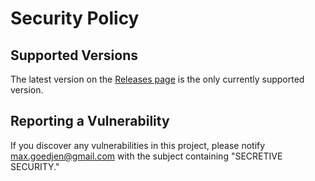 # Security Policy

## Supported Versions

The latest version on the [Releases page](https://github.com/maxgoedjen/secretive/releases) is the only currently supported version.

## Reporting a Vulnerability

If you discover any vulnerabilities in this project, please notify max.goedjen@gmail.com with the subject containing "SECRETIVE SECURITY."
